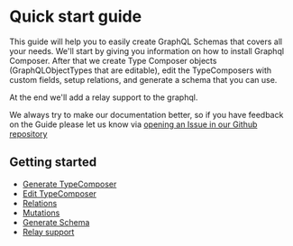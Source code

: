 # Quick start guide

This guide will help you to easily create GraphQL Schemas that covers all your needs. We'll start by giving you information on how to install Graphql Composer. After that we create Type Composer objects (GraphQLObjectTypes that are editable), edit the TypeComposers with custom fields, setup relations, and generate a schema that you can use.

At the end we'll add a relay support to the graphql.

We always try to make our documentation better, so if you have feedback on the Guide please let us know via [opening an Issue in our Github repository](https://github.com/nodkz/graphql-compose/issues/new)

## Getting started

- [Generate TypeComposer](02-generate-typecomposer.md)
- [Edit TypeComposer](03-edit-typecomposer.md)
- [Relations](04-relations.md)
- [Mutations](05-mutations.md)
- [Generate Schema](06-generating-schema.md)
- [Relay support](07-relay.md)
